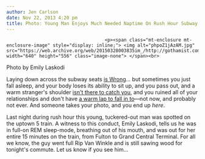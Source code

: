 ```yaml
---
author: Jen Carlson
date: Nov 22, 2013 4:20 pm
title: Photo: Young Man Enjoys Much Needed Naptime On Rush Hour Subway
---
```


	
										<p><span class="mt-enclosure mt-enclosure-image" style="display: inline;"> <img alt="phpoZ1jAzAM.jpg" src="https://web.archive.org/web/20150328003835im_/http://gothamist.com/attachments/arts_jen/phpoZ1jAzAM.jpg" width="640" height="556" class="image-none"> </span><br>
<span class="photo_caption">Photo by Emily Laskodi</span></p>

<p>Laying down across the subway seats <a href="https://web.archive.org/web/20150328003835/http://gothamist.com/tags/subwayetiquette">is Wrong</a>... but sometimes you just fall asleep, and your body loses its ability to sit up, and you pass out, and a warm stranger&apos;s shoulder <a href="https://web.archive.org/web/20150328003835/http://gothamist.com/2013/11/06/photo_stranger_asleep_on_orthodox_m.php">isn&apos;t there to catch you</a>, and you ruined all of your relationships and don&apos;t have <a href="https://web.archive.org/web/20150328003835/http://gothamist.com/2013/10/24/photo_if_you_must_sleep_on_the_subw.php">a warm lap to fall in to</a>&#x2014;not now, and probably not ever. And someone takes your photo, and you end up <em>here</em>.</p>

<p>Last night during rush hour this young, tuckered-out man was spotted on the uptown 5 train. A witness to this conduct, Emily Laskodi, tells us he was in full-on REM sleep-mode, breathing out of his mouth, and was out for her entire 15 minutes on the train, from Fulton to Grand Central Terminal. For all we know, the guy went full Rip Van Winkle and is still sawing wood for tonight&apos;s commute. Let us know if you see him...</p>					
										
									
				